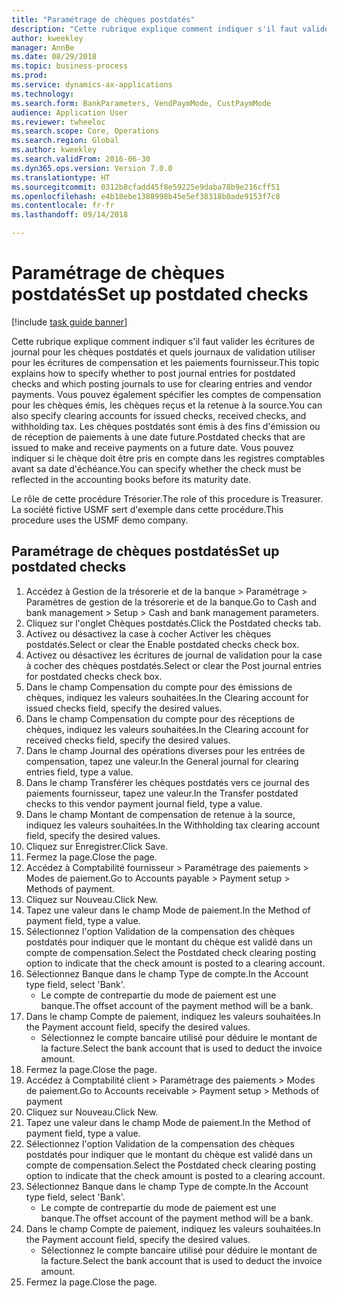 ```yaml
--- 
title: "Paramétrage de chèques postdatés"
description: "Cette rubrique explique comment indiquer s'il faut valider les écritures de journal pour les chèques postdatés et quels journaux de validation utiliser pour les écritures de compensation et les paiements fournisseur."
author: kweekley
manager: AnnBe
ms.date: 08/29/2018
ms.topic: business-process
ms.prod: 
ms.service: dynamics-ax-applications
ms.technology: 
ms.search.form: BankParameters, VendPaymMode, CustPaymMode
audience: Application User
ms.reviewer: twheeloc
ms.search.scope: Core, Operations
ms.search.region: Global
ms.author: kweekley
ms.search.validFrom: 2016-06-30
ms.dyn365.ops.version: Version 7.0.0
ms.translationtype: HT
ms.sourcegitcommit: 0312b8cfadd45f8e59225e9daba78b9e216cff51
ms.openlocfilehash: e4b18ebe1388998b45e5ef38318b0ade9153f7c8
ms.contentlocale: fr-fr
ms.lasthandoff: 09/14/2018

---
```

# <a name="set-up-postdated-checks"></a><span data-ttu-id="58e8f-103">Paramétrage de chèques postdatés</span><span class="sxs-lookup"><span data-stu-id="58e8f-103">Set up postdated checks</span></span>

[!include [task guide banner](../../includes/task-guide-banner.md)]

<span data-ttu-id="58e8f-104">Cette rubrique explique comment indiquer s'il faut valider les écritures de journal pour les chèques postdatés et quels journaux de validation utiliser pour les écritures de compensation et les paiements fournisseur.</span><span class="sxs-lookup"><span data-stu-id="58e8f-104">This topic explains how to specify whether to post journal entries for postdated checks and which posting journals to use for clearing entries and vendor payments.</span></span> <span data-ttu-id="58e8f-105">Vous pouvez également spécifier les comptes de compensation pour les chèques émis, les chèques reçus et la retenue à la source.</span><span class="sxs-lookup"><span data-stu-id="58e8f-105">You can also specify clearing accounts for issued checks, received checks, and withholding tax.</span></span> <span data-ttu-id="58e8f-106">Les chèques postdatés sont émis à des fins d'émission ou de réception de paiements à une date future.</span><span class="sxs-lookup"><span data-stu-id="58e8f-106">Postdated checks that are issued to make and receive payments on a future date.</span></span> <span data-ttu-id="58e8f-107">Vous pouvez indiquer si le chèque doit être pris en compte dans les registres comptables avant sa date d'échéance.</span><span class="sxs-lookup"><span data-stu-id="58e8f-107">You can specify whether the check must be reflected in the accounting books before its maturity date.</span></span>



<span data-ttu-id="58e8f-108">Le rôle de cette procédure Trésorier.</span><span class="sxs-lookup"><span data-stu-id="58e8f-108">The role of this procedure is Treasurer.</span></span> <span data-ttu-id="58e8f-109">La société fictive USMF sert d'exemple dans cette procédure.</span><span class="sxs-lookup"><span data-stu-id="58e8f-109">This procedure uses the USMF demo company.</span></span>


## <a name="set-up-postdated-checks"></a><span data-ttu-id="58e8f-110">Paramétrage de chèques postdatés</span><span class="sxs-lookup"><span data-stu-id="58e8f-110">Set up postdated checks</span></span>
1. <span data-ttu-id="58e8f-111">Accédez à Gestion de la trésorerie et de la banque > Paramétrage > Paramètres de gestion de la trésorerie et de la banque.</span><span class="sxs-lookup"><span data-stu-id="58e8f-111">Go to Cash and bank management > Setup > Cash and bank management parameters.</span></span>
2. <span data-ttu-id="58e8f-112">Cliquez sur l'onglet Chèques postdatés.</span><span class="sxs-lookup"><span data-stu-id="58e8f-112">Click the Postdated checks tab.</span></span>
3. <span data-ttu-id="58e8f-113">Activez ou désactivez la case à cocher Activer les chèques postdatés.</span><span class="sxs-lookup"><span data-stu-id="58e8f-113">Select or clear the Enable postdated checks check box.</span></span>
4. <span data-ttu-id="58e8f-114">Activez ou désactivez les écritures de journal de validation pour la case à cocher des chèques postdatés.</span><span class="sxs-lookup"><span data-stu-id="58e8f-114">Select or clear the Post journal entries for postdated checks check box.</span></span>
5. <span data-ttu-id="58e8f-115">Dans le champ Compensation du compte pour des émissions de chèques, indiquez les valeurs souhaitées.</span><span class="sxs-lookup"><span data-stu-id="58e8f-115">In the Clearing account for issued checks field, specify the desired values.</span></span>
6. <span data-ttu-id="58e8f-116">Dans le champ Compensation du compte pour des réceptions de chèques, indiquez les valeurs souhaitées.</span><span class="sxs-lookup"><span data-stu-id="58e8f-116">In the Clearing account for received checks field, specify the desired values.</span></span>
7. <span data-ttu-id="58e8f-117">Dans le champ Journal des opérations diverses pour les entrées de compensation, tapez une valeur.</span><span class="sxs-lookup"><span data-stu-id="58e8f-117">In the General journal for clearing entries field, type a value.</span></span>
8. <span data-ttu-id="58e8f-118">Dans le champ Transférer les chèques postdatés vers ce journal des paiements fournisseur, tapez une valeur.</span><span class="sxs-lookup"><span data-stu-id="58e8f-118">In the Transfer postdated checks to this vendor payment journal field, type a value.</span></span>
9. <span data-ttu-id="58e8f-119">Dans le champ Montant de compensation de retenue à la source, indiquez les valeurs souhaitées.</span><span class="sxs-lookup"><span data-stu-id="58e8f-119">In the Withholding tax clearing account field, specify the desired values.</span></span>
10. <span data-ttu-id="58e8f-120">Cliquez sur Enregistrer.</span><span class="sxs-lookup"><span data-stu-id="58e8f-120">Click Save.</span></span>
11. <span data-ttu-id="58e8f-121">Fermez la page.</span><span class="sxs-lookup"><span data-stu-id="58e8f-121">Close the page.</span></span>
12. <span data-ttu-id="58e8f-122">Accédez à Comptabilité fournisseur > Paramétrage des paiements > Modes de paiement.</span><span class="sxs-lookup"><span data-stu-id="58e8f-122">Go to Accounts payable > Payment setup > Methods of payment.</span></span>
13. <span data-ttu-id="58e8f-123">Cliquez sur Nouveau.</span><span class="sxs-lookup"><span data-stu-id="58e8f-123">Click New.</span></span>
14. <span data-ttu-id="58e8f-124">Tapez une valeur dans le champ Mode de paiement.</span><span class="sxs-lookup"><span data-stu-id="58e8f-124">In the Method of payment field, type a value.</span></span>
15. <span data-ttu-id="58e8f-125">Sélectionnez l'option Validation de la compensation des chèques postdatés pour indiquer que le montant du chèque est validé dans un compte de compensation.</span><span class="sxs-lookup"><span data-stu-id="58e8f-125">Select the Postdated check clearing posting option to indicate that the check amount is posted to a clearing account.</span></span>
16. <span data-ttu-id="58e8f-126">Sélectionnez Banque dans le champ Type de compte.</span><span class="sxs-lookup"><span data-stu-id="58e8f-126">In the Account type field, select 'Bank'.</span></span>
    * <span data-ttu-id="58e8f-127">Le compte de contrepartie du mode de paiement est une banque.</span><span class="sxs-lookup"><span data-stu-id="58e8f-127">The offset account of the payment method will be a bank.</span></span>  
17. <span data-ttu-id="58e8f-128">Dans le champ Compte de paiement, indiquez les valeurs souhaitées.</span><span class="sxs-lookup"><span data-stu-id="58e8f-128">In the Payment account field, specify the desired values.</span></span>
    * <span data-ttu-id="58e8f-129">Sélectionnez le compte bancaire utilisé pour déduire le montant de la facture.</span><span class="sxs-lookup"><span data-stu-id="58e8f-129">Select the bank account that is used to deduct the invoice amount.</span></span>  
18. <span data-ttu-id="58e8f-130">Fermez la page.</span><span class="sxs-lookup"><span data-stu-id="58e8f-130">Close the page.</span></span>
19. <span data-ttu-id="58e8f-131">Accédez à Comptabilité client > Paramétrage des paiements > Modes de paiement.</span><span class="sxs-lookup"><span data-stu-id="58e8f-131">Go to Accounts receivable > Payment setup > Methods of payment</span></span>
20. <span data-ttu-id="58e8f-132">Cliquez sur Nouveau.</span><span class="sxs-lookup"><span data-stu-id="58e8f-132">Click New.</span></span>
21. <span data-ttu-id="58e8f-133">Tapez une valeur dans le champ Mode de paiement.</span><span class="sxs-lookup"><span data-stu-id="58e8f-133">In the Method of payment field, type a value.</span></span>
22. <span data-ttu-id="58e8f-134">Sélectionnez l'option Validation de la compensation des chèques postdatés pour indiquer que le montant du chèque est validé dans un compte de compensation.</span><span class="sxs-lookup"><span data-stu-id="58e8f-134">Select the Postdated check clearing posting option to indicate that the check amount is posted to a clearing account.</span></span>
23. <span data-ttu-id="58e8f-135">Sélectionnez Banque dans le champ Type de compte.</span><span class="sxs-lookup"><span data-stu-id="58e8f-135">In the Account type field, select 'Bank'.</span></span>
    * <span data-ttu-id="58e8f-136">Le compte de contrepartie du mode de paiement est une banque.</span><span class="sxs-lookup"><span data-stu-id="58e8f-136">The offset account of the payment method will be a bank.</span></span>  
24. <span data-ttu-id="58e8f-137">Dans le champ Compte de paiement, indiquez les valeurs souhaitées.</span><span class="sxs-lookup"><span data-stu-id="58e8f-137">In the Payment account field, specify the desired values.</span></span>
    * <span data-ttu-id="58e8f-138">Sélectionnez le compte bancaire utilisé pour déduire le montant de la facture.</span><span class="sxs-lookup"><span data-stu-id="58e8f-138">Select the bank account that is used to deduct the invoice amount.</span></span>  
25. <span data-ttu-id="58e8f-139">Fermez la page.</span><span class="sxs-lookup"><span data-stu-id="58e8f-139">Close the page.</span></span>


